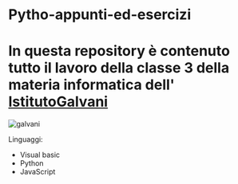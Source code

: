 # Pytho-appunti-ed-esercizi

# **In questa repository è contenuto tutto il lavoro della classe 3 della materia informatica dell'** [IstitutoGalvani](https://www.iisgalvanimi.edu.it/) 
![galvani](https://www.iisgalvanimi.edu.it/sites/default/files/logo-animato-01_2.gif)

Linguaggi:
- Visual basic
- Python
- JavaScript

